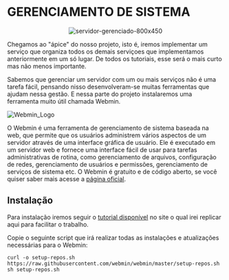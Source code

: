 # GERENCIAMENTO DE SISTEMA

<div align = "center" >

![servidor-gerenciado-800x450](https://user-images.githubusercontent.com/104470835/235524202-28f50cbf-6d7b-4019-9002-d34f0a67c382.jpg)

</div>


Chegamos ao "ápice" do nosso projeto, isto é, iremos implementar um serviço que organiza todos os demais serviçoes que implementamos anteriormente em um só lugar. De todos os tutoriais, esse será o mais curto mas não menos importante. 

Sabemos que gerenciar um servidor com um ou mais serviços não é uma tarefa fácil, pensando nisso desenvolveram-se muitas ferramentas que ajudam nessa gestão. E nessa parte do projeto instalaremos uma ferramenta muito útil chamada Webmin.

![Webmin_Logo](https://user-images.githubusercontent.com/104470835/235525732-19c79c3f-30a4-4913-9949-5f25a17e8299.png)


O Webmin é uma ferramenta de gerenciamento de sistema baseada na web, que permite que os usuários administrem vários aspectos de um servidor através de uma interface gráfica de usuário. Ele é executado em um servidor web e fornece uma interface fácil de usar para tarefas administrativas de rotina, como gerenciamento de arquivos, configuração de redes, gerenciamento de usuários e permissões, gerenciamento de serviços de sistema etc. O Webmin é gratuito e de código aberto, se você quiser saber mais acesse a [página oficial](https://webmin.com/).

## Instalação

Para instalação iremos seguir o [tutorial disponível](https://webmin.com/download/) no site o qual irei replicar aqui para facilitar o trabalho.

Copie o seguinte script que irá realizar todas as instalações e atualizações necessárias para o Webmin:

```
curl -o setup-repos.sh https://raw.githubusercontent.com/webmin/webmin/master/setup-repos.sh sh setup-repos.sh
```






